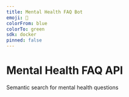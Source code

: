 ```yaml
---
title: Mental Health FAQ Bot
emoji: 🧠
colorFrom: blue
colorTo: green
sdk: docker
pinned: false
---
```


# Mental Health FAQ API
Semantic search for mental health questions